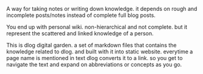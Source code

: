 A way for taking notes or writing down knowledge. it depends on rough and incomplete posts/notes instead of complete full blog posts. 

You end up with personal wiki. non-hierarchical and not complete. but it represent the scattered and linked knowledge of a person.

This is dlog digital garden. a set of markdown files that contains the knowledge related to dlog. and built with it into static website. everytime a page name is mentioned in text dlog converts it to a link. so you get to navigate the text and expand on abbreviations or concepts as you go.